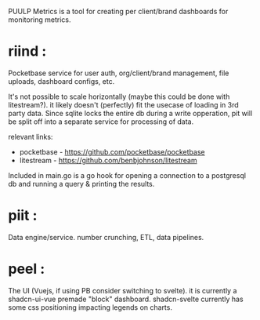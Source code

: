 PUULP Metrics is a tool for creating per client/brand dashboards for monitoring metrics.

# riind :

Pocketbase service for user auth, org/client/brand management, file uploads, dashboard configs, etc.

It's not possible to scale horizontally (maybe this could be done with litestream?). it likely doesn't (perfectly) fit the usecase of loading in 3rd party data. Since sqlite locks the entire db during a write opperation, pit will be split off into a separate service for processing of data.

relevant links:

- pocketbase - https://github.com/pocketbase/pocketbase
- litestream - https://github.com/benbjohnson/litestream

Included in main.go is a go hook for opening a connection to a postgresql db and running a query & printing the results.

# piit :

Data engine/service. number crunching, ETL, data pipelines.

# peel :

The UI (Vuejs, if using PB consider switching to svelte). it is currently a shadcn-ui-vue premade "block" dashboard. shadcn-svelte currently has some css positioning impacting legends on charts.
